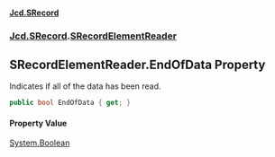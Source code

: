 #### [Jcd.SRecord](index.md 'index')
### [Jcd.SRecord](Jcd.SRecord.md 'Jcd.SRecord').[SRecordElementReader](Jcd.SRecord.SRecordElementReader.md 'Jcd.SRecord.SRecordElementReader')

## SRecordElementReader.EndOfData Property

Indicates if all of the data has been read.

```csharp
public bool EndOfData { get; }
```

#### Property Value
[System.Boolean](https://docs.microsoft.com/en-us/dotnet/api/System.Boolean 'System.Boolean')